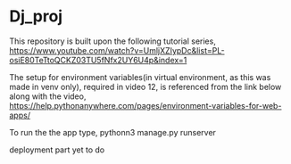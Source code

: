 # Dj_proj

This repository is built upon the following tutorial series,
https://www.youtube.com/watch?v=UmljXZIypDc&list=PL-osiE80TeTtoQCKZ03TU5fNfx2UY6U4p&index=1

The setup for environment variables(in virtual environment, as this was made in venv only), required in video 12, is referenced from the link below along with the video,
https://help.pythonanywhere.com/pages/environment-variables-for-web-apps/

To run the the app type,
pythonn3 manage.py runserver

deployment part yet to do

